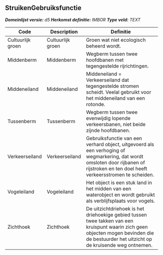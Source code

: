 ﻿## StruikenGebruiksfunctie

*__Domeinlijst versie:__ d5*
*__Herkomst definitie:__ IMBOR*
*__Type veld:__ TEXT*

|__Code__ |__Description__ |__Definitie__	|
|	---	|	---	|   ---	| 
| Cultuurlijk groen | Cultuurlijk groen | Groen wat niet ecologisch beheerd wordt. |
| Middenberm | Middenberm | Wegberm tussen twee hoofdbanen met tegengestelde rijrichtingen. |
| Middeneiland | Middeneiland | Middeneiland = Verkeerseiland dat tegengestelde stromen scheidt. Veelal gebruikt voor het middeneiland van een rotonde. |
| Tussenberm | Tussenberm | Wegberm tussen twee evenwijdig lopende verkeersbanen, niet beide zijnde hoofdbanen. |
| Verkeerseiland | Verkeerseiland | Gebruiksfunctie van een verhard object, uitgevoerd als een verhoging of wegmarkering, dat wordt omsloten door rijbanen of rijstroken en ten doel heeft verkeersstromen te scheiden. |
| Vogeleiland | Vogeleiland | Het object is een stuk land in het midden van een waterobject en wordt gebruikt als verblijfsplaats voor vogels. |
| Zichthoek | Zichthoek | De uitzichtdriehoek is het driehoekige gebied tussen twee takken van een kruispunt waarin zich geen objecten mogen bevinden die de bestuurder het uitzicht op de kruisende weg ontnemen. |
